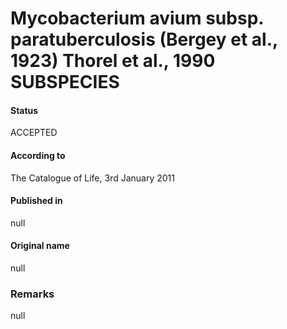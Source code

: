 # Mycobacterium avium subsp. paratuberculosis (Bergey et al., 1923) Thorel et al., 1990 SUBSPECIES

#### Status
ACCEPTED

#### According to
The Catalogue of Life, 3rd January 2011

#### Published in
null

#### Original name
null

### Remarks
null